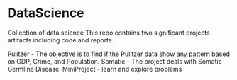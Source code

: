 # DataScience
Collection of data science 
This repo contains two significant projects artifacts including code and reports. 

Pulitzer - The objective is to find if the Pulitzer data show any pattern based on GDP, Crime, and Population. 
Somatic - The project deals with Somatic Germline Disease. 
MiniProject - learn and explore problems
